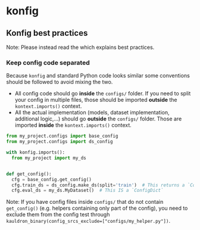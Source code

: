 # konfig

## Konfig best practices

Note: Please instead read the which explains best practices.

### Keep config code separated

Because `konfig` and standard Python code looks similar some conventions should
be followed to avoid mixing the two.

* All config code should go **inside** the `configs/` folder. If you need to
  split your config in multiple files, those should be imported **outside** the
  `kontext.imports()` context.
* All the actual implementation (models, dataset implementation, additional
  logic,...) should go **outside** the `configs/` folder. Those are imported
  **inside** the `kontext.imports()` context.

```python
from my_project.configs import base_config
from my_project.configs import ds_config

with konfig.imports():
  from my_project import my_ds


def get_config():
  cfg = base_config.get_config()
  cfg.train_ds = ds_config.make_ds(split='train')  # This returns a `ConfigDict`
  cfg.eval_ds = my_ds.MyDataset()  # This IS a `ConfigDict`
```

Note: If you have config files inside `configs/` that do not contain
`get_config()` (e.g. helpers containing only part of the config), you
need to exclude them from the config test through
`kauldron_binary(config_srcs_exclude=["configs/my_helper.py"])`.
